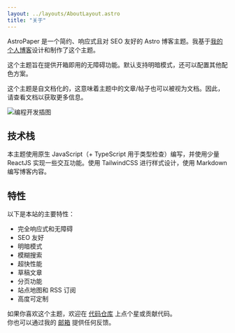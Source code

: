 ```yaml
---
layout: ../layouts/AboutLayout.astro
title: "关于"
---
```


AstroPaper 是一个简约、响应式且对 SEO 友好的 Astro 博客主题。我基于[我的个人博客](https://satnaing.dev/blog)设计和制作了这个主题。

这个主题旨在提供开箱即用的无障碍功能。默认支持明暗模式，还可以配置其他配色方案。

这个主题是自文档化的，这意味着主题中的文章/帖子也可以被视为文档。因此，请查看文档以获取更多信息。

<div>
  <img src="/assets/dev.svg" class="sm:w-1/2 mx-auto" alt="编程开发插图">
</div>

## 技术栈

本主题使用原生 JavaScript（+ TypeScript 用于类型检查）编写，并使用少量 ReactJS 实现一些交互功能。使用 TailwindCSS 进行样式设计，使用 Markdown 编写博客内容。

## 特性

以下是本站的主要特性：

- 完全响应式和无障碍
- SEO 友好
- 明暗模式
- 模糊搜索
- 超快性能
- 草稿文章
- 分页功能
- 站点地图和 RSS 订阅
- 高度可定制

如果你喜欢这个主题，欢迎在 [代码仓库](https://github.com/satnaing/astro-paper) 上点个星或贡献代码。  
你也可以通过我的 [邮箱](mailto:contact@satnaing.dev) 提供任何反馈。
